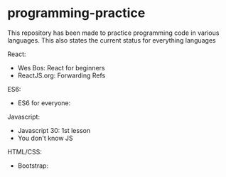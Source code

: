 # programming-practice
This repository has been made to practice programming code in various languages. This also states the current status for everything languages

React: 
* Wes Bos: React for beginners
* ReactJS.org: Forwarding Refs


ES6:
* ES6 for everyone:


Javascript:
* Javascript 30: 1st lesson
* You don't know JS


HTML/CSS: 
* Bootstrap:
